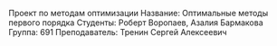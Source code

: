 Проект по методам оптимизации
Название: Оптимальные методы первого порядка
Студенты: Роберт Воропаев, Азалия Бармакова
Группа: 691
Преподаватель: Тренин Сергей Алексеевич
